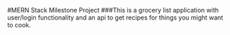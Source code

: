 #MERN Stack Milestone Project 
###This is a grocery list application with user/login functionality and an api to get recipes for things you might want to cook.
